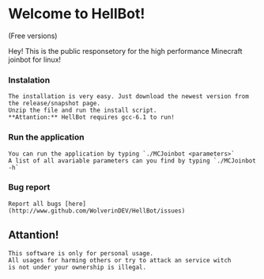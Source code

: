Welcome to HellBot!
========
(Free versions)

Hey!
This is the public responsetory for the high performance Minecraft joinbot for linux!



### Instalation
    The installation is very easy. Just download the newest version from the release/snapshot page.
    Unzip the file and run the install script.
    **Attantion:** HellBot requires gcc-6.1 to run!

### Run the application
    You can run the application by typing `./MCJoinbot <parameters>`
    A list of all avariable parameters can you find by typing `./MCJoinbot -h`


### Bug report
    Report all bugs [here](http://www.github.com/WolverinDEV/HellBot/issues)


Attantion!
----------------
    This software is only for personal usage.
    All usages for harming others or try to attack an service witch
    is not under your ownership is illegal.

